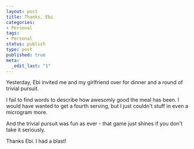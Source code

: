 ```yaml
---
layout: post
title: Thanks, Ebi
categories:
- Personal
tags:
- Personal
status: publish
type: post
published: true
meta:
  _edit_last: "1"
---
```

Yesterday, Ebi invited me and my girlfriend over for dinner and a round of trivial pursuit.

I fail to find words to describe how awesomly good the meal has been. I would have wanted to get a fourth serving, but I just couldn't stuff in even a microgram more.

And the trivial pursuit was fun as ever - that game just shines if you don't take it seriously.

Thanks Ebi. I had a blast!
